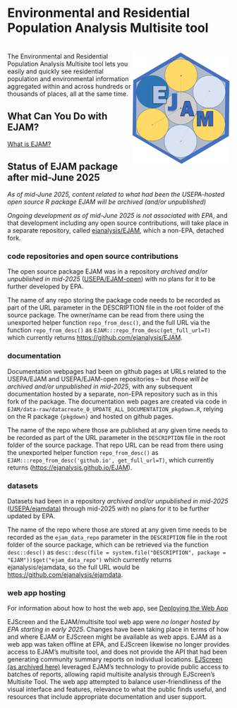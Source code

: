 Environmental and Residential Population Analysis Multisite tool
================

# <img src="man/figures/logo659.png" align="right" width="220px"/>

<!-- README.md is generated from README.Rmd. Please edit Rmd not md  -->

<!-- badges: start -->

<!-- or we could comment out the badge 
&#10;[![Lifecycle: experimental](https://img.shields.io/badge/lifecycle-experimental-orange.svg)](https://lifecycle.r-lib.org/articles/stages.html#experimental)
 -->

<!-- badges: end -->

The Environmental and Residential Population Analysis Multisite tool
lets you easily and quickly see residential population and environmental
information aggregated within and across hundreds or thousands of
places, all at the same time.

## What Can You Do with EJAM?

[What is
EJAM?](https://ejanalysis.github.io/EJAM/articles/0_whatis.html)

## Status of EJAM package after mid-June 2025

*As of mid-June 2025, content related to what had been the USEPA-hosted
open source R package EJAM will be archived (and/or unpublished)*

*Ongoing development as of mid-June 2025 is not associated with EPA*,
and that development including any open source contributions, will take
place in a separate repository, called
[ejanalysis/EJAM](https://github.com/ejanalysis/EJAM), which a non-EPA,
detached fork.

### code repositories and open source contributions

The open source package EJAM was in a repository *archived and/or
unpublished in mid-2025*
([USEPA/EJAM-open](https://github.com/USEPA/EJAM-open)) with no plans
for it to be further developed by EPA.

The name of any repo storing the package code needs to be recorded as
part of the URL parameter in the DESCRIPTION file in the root folder of
the source package. The owner/name can be read from there using the
unexported helper function `repo_from_desc()`, and the full URL via the
function `repo_from_desc()` as `EJAM:::repo_from_desc(get_full_url=T)`
which currently returns <https://github.com/ejanalysis/EJAM>.

### documentation

Documentation webpages had been on github pages at URLs related to the
USEPA/EJAM and USEPA/EJAM-open repositories – but *those will be
archived and/or unpublished in mid-2025*, with any subsequent
documentation hosted by a separate, non-EPA repository such as in this
fork of the package. The documentation web pages are created via code in
`EJAM/data-raw/datacreate_0_UPDATE_ALL_DOCUMENTATION_pkgdown.R`, relying
on the R package `{pkgdown}` and hosted on github pages.

The name of the repo where those are published at any given time needs
to be recorded as part of the URL parameter in the `DESCRIPTION` file in
the root folder of the source package. That repo URL can be read from
there using the unexported helper function `repo_from_desc()` as
`EJAM:::repo_from_desc('github.io', get_full_url=T)`, which currently
returns (<https://ejanalysis.github.io/EJAM>).

### datasets

Datasets had been in a repository *archived and/or unpublished in
mid-2025* ([USEPA/ejamdata](https://github.com/USEPA/ejamdata)) through
mid-2025 with no plans for it to be further updated by EPA.

The name of the repo where those are stored at any given time needs to
be recorded as the `ejam_data_repo` parameter in the `DESCRIPTION` file
in the root folder of the source package, which can be retrieved via the
function `desc::desc()` as
`desc::desc(file = system.file("DESCRIPTION", package = "EJAM"))$get("ejam_data_repo")`
which currently returns ejanalysis/ejamdata, so the full URL would be
<https://github.com/ejanalysis/ejamdata>.

### web app hosting

For information about how to host the web app, see [Deploying the Web
App](https://ejanalysis.github.io/EJAM/articles/dev_deploy-app.html)

EJScreen and the EJAM/multisite tool web app were *no longer hosted by
EPA starting in early 2025*. Changes have been taking place in terms of
how and where EJAM or EJScreen might be available as web apps. EJAM as a
web app was taken offline at EPA, and EJScreen likewise no longer
provides access to EJAM’s multisite tool, and does not provide the API
that had been generating community summary reports on individual
locations. <a
href="https://web.archive.org/web/20250118193121/https://www.epa.gov/ejscreen"
class="uri" target="_blank" rel="noreferrer noopener"
title="https://www.epa.gov/ejscreen">EJScreen (as archived here)</a>
leveraged EJAM’s technology to provide public access to batches of
reports, allowing rapid multisite analysis through EJScreen’s Multisite
Tool. The web app attempted to balance user-friendliness of the visual
interface and features, relevance to what the public finds useful, and
resources that include appropriate documentation and user support.
